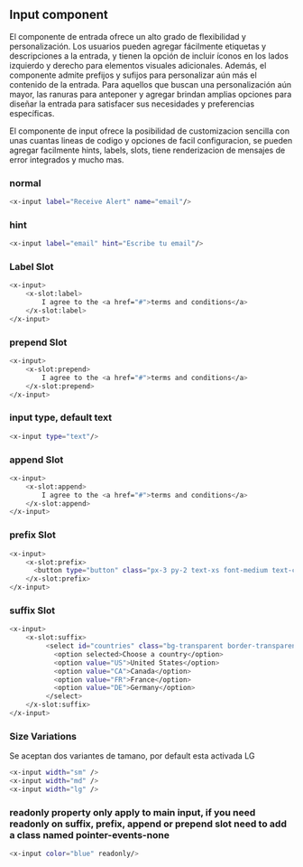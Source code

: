 ## Input component
El componente de entrada ofrece un alto grado de flexibilidad y personalización. Los usuarios pueden agregar fácilmente etiquetas y descripciones a la entrada, y tienen la opción de incluir íconos en los lados izquierdo y derecho para elementos visuales adicionales. Además, el componente admite prefijos y sufijos para personalizar aún más el contenido de la entrada. Para aquellos que buscan una personalización aún mayor, las ranuras para anteponer y agregar brindan amplias opciones para diseñar la entrada para satisfacer sus necesidades y preferencias específicas.

El componente de input ofrece la posibilidad de customizacion sencilla con unas cuantas lineas de codigo y opciones de facil configuracion, se pueden agregar facilmente hints, labels, slots, tiene renderizacion de mensajes de error integrados y mucho mas.

### normal
```bash
<x-input label="Receive Alert" name="email"/>
```

### hint
```bash
<x-input label="email" hint="Escribe tu email"/>
```

### Label Slot
```bash
<x-input>
    <x-slot:label>
        I agree to the <a href="#">terms and conditions</a>
    </x-slot:label>
</x-input>
```


### prepend Slot
```bash
<x-input>
    <x-slot:prepend>
        I agree to the <a href="#">terms and conditions</a>
    </x-slot:prepend>
</x-input>
```

### input type, default text
```bash
<x-input type="text"/>
```

### append Slot
```bash
<x-input>
    <x-slot:append>
        I agree to the <a href="#">terms and conditions</a>
    </x-slot:append>
</x-input>
```

### prefix Slot
```bash
<x-input>
    <x-slot:prefix>
      <button type="button" class="px-3 py-2 text-xs font-medium text-center text-white bg-blue-700 rounded-lg hover:bg-blue-800 focus:ring-4 focus:outline-none focus:ring-blue-300 dark:bg-blue-600 dark:hover:bg-blue-700 dark:focus:ring-blue-800">Extra small</button>
    </x-slot:prefix>
</x-input>
```

### suffix Slot
```bash
<x-input>
    <x-slot:suffix>
         <select id="countries" class="bg-transparent border-transparent w-48 text-gray-900 text-sm rounded-lg focus:outline-none focus:ring-0 outline-none block p-0.5 dark:bg-gray-700 dark:border-gray-600 dark:placeholder-gray-400 dark:text-white dark:focus:ring-blue-500 dark:focus:border-blue-500">
           <option selected>Choose a country</option>
           <option value="US">United States</option>
           <option value="CA">Canada</option>
           <option value="FR">France</option>
           <option value="DE">Germany</option>
         </select>
    </x-slot:suffix>
</x-input>
```

###  Size Variations
Se aceptan dos variantes de tamano, por default esta activada LG
```bash
<x-input width="sm" />
<x-input width="md" />
<x-input width="lg" />
```

###  readonly property only apply to main input, if you need readonly on suffix, prefix, append or prepend slot need to add a class named pointer-events-none
```bash
<x-input color="blue" readonly/>
```

